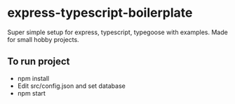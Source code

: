 # express-typescript-boilerplate
Super simple setup for express, typescript, typegoose with examples. Made for small hobby projects.

<h2>To run project</h2>
<ul>
    <li> npm install
    <li> Edit src/config.json and set database
    <li> npm start
<ul>
